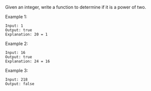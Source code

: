 Given an integer, write a function to determine if it is a power of two.

Example 1:

    Input: 1
    Output: true 
    Explanation: 20 = 1

Example 2:

    Input: 16
    Output: true
    Explanation: 24 = 16

Example 3:

    Input: 218
    Output: false